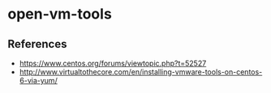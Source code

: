 # open-vm-tools

## References
* https://www.centos.org/forums/viewtopic.php?t=52527
* http://www.virtualtothecore.com/en/installing-vmware-tools-on-centos-6-via-yum/

